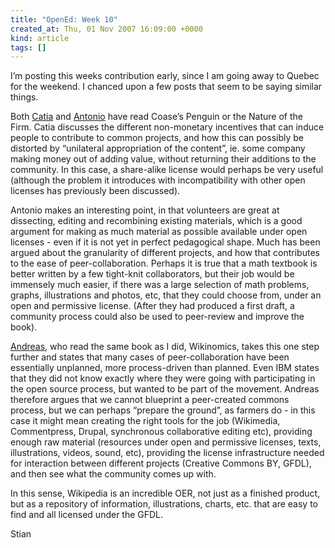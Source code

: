 ```yaml
---
title: "OpenEd: Week 10"
created_at: Thu, 01 Nov 2007 16:09:00 +0000
kind: article
tags: []
---
```


I’m posting this weeks contribution early, since I am going away to
Quebec for the weekend. I chanced upon a few posts that seem to be
saying similar things.

Both
[Catia](http://catiaharriman.blogspot.com/2007/10/week-9-elective-reading-synopses.html)
and
[Antonio](http://feeds.feedburner.com/~r/fininformatica/VQIO/~3/176719511/)
have read Coase’s Penguin or the Nature of the Firm. Catia discusses the
different non-monetary incentives that can induce people to contribute
to common projects, and how this can possibly be distorted by
“unilateral appropriation of the content”, ie. some company making money
out of adding value, without returning their additions to the community.
In this case, a share-alike license would perhaps be very useful
(although the problem it introduces with incompatibility with other open
licenses has previously been discussed).

Antonio makes an interesting point, in that volunteers are great at
dissecting, editing and recombining existing materials, which is a good
argument for making as much material as possible available under open
licenses - even if it is not yet in perfect pedagogical shape. Much has
been argued about the granularity of different projects, and how that
contributes to the ease of peer-collaboration. Perhaps it is true that a
math textbook is better written by a few tight-knit collaborators, but
their job would be immensely much easier, if there was a large selection
of math problems, graphs, illustrations and photos, etc, that they could
choose from, under an open and permissive license. (After they had
produced a first draft, a community process could also be used to
peer-review and improve the book).

[Andreas](http://iamarf.blogspot.com/2007/10/opened-week-9_29.html), who
read the same book as I did, Wikinomics, takes this one step further and
states that many cases of peer-collaboration have been essentially
unplanned, more process-driven than planned. Even IBM states that they
did not know exactly where they were going with participating in the
open source process, but wanted to be part of the movement. Andreas
therefore argues that we cannot blueprint a peer-created commons
process, but we can perhaps “prepare the ground”, as farmers do - in
this case it might mean creating the right tools for the job (Wikimedia,
Commentpress, Drupal, synchronous collaborative editing etc), providing
enough raw material (resources under open and permissive licenses,
texts, illustrations, videos, sound, etc), providing the license
infrastructure needed for interaction between different projects
(Creative Commons BY, GFDL), and then see what the community comes up
with.

In this sense, Wikipedia is an incredible OER, not just as a finished
product, but as a repository of information, illustrations, charts, etc.
that are easy to find and all licensed under the GFDL.

Stian
